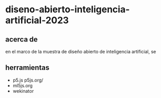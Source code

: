 # diseno-abierto-inteligencia-artificial-2023

## acerca de

en el marco de la muestra de diseño abierto de inteligencia artificial, se

## herramientas

* p5.js p5js.org/
* ml5js.org
* wekinator